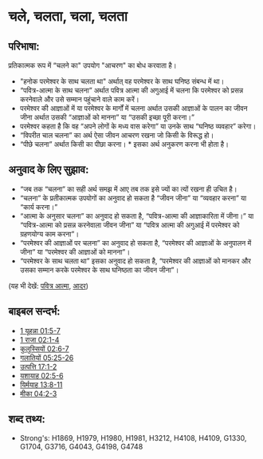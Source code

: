 # चले, चलता, चला, चलता #

## परिभाषा: ##

प्रतिकात्मक रूप में “चलने का" उपयोग "आचरण" का बोध करवाता है।

* "हनोक परमेश्वर के साथ चलता था" अर्थात् वह परमेश्वर के साथ घनिष्ठ संबन्ध में था।
* “पवित्र-आत्मा के साथ चलना” अर्थात पवित्र आत्मा की अगुआई में चलना कि परमेश्वर को प्रसन्न करनेवाले और उसे सम्मान पहुंचाने वाले काम करें।
* परमेश्वर की आज्ञाओं में या परमेश्वर के मार्गों में चलना अर्थात उसकी आज्ञाओं के पालन का जीवन जीना अर्थात उसकी “आज्ञाओं को मानना” या “उसकी इच्छा पूरी करना।”
* परमेश्वर कहता है कि वह “अपने लोगों के मध्य वास करेगा” या उनके साथ “घनिष्ठ व्यवहार” करेगा।
* “विपरीत चाल चलना” का अर्थ ऐसा जीवन आचरण रखना जो किसी के विरूद्ध हो।
* “पीछे चलना” अर्थात किसी का पीछा करना। * इसका अर्थ अनुकरण करना भी होता है।

## अनुवाद के लिए सुझाव: ##

* “जब तक “चलना” का सही अर्थ समझ में आए तब तक इसे ज्यों का त्यों रखना ही उचित है।
* “चलना” के प्रतीकात्मक उपयोगों का अनुवाद हो सकता है “जीवन जीना” या “व्यवहार करना” या “कार्य करना।”
* “आत्मा के अनुसार चलना” का अनुवाद हो सकता है, “पवित्र-आत्मा की आज्ञाकारिता में जीना।” या “पवित्र-आत्मा को प्रसन्न करनेवाला जीवन जीना” या “पवित्र आत्मा की अगुआई में परमेश्वर को ग्रहणयोग्य काम करना”।
* “परमेश्वर की आज्ञाओं पर चलना” का अनुवाद हो सकता है, “परमेश्वर की आज्ञाओं के अनुपालन में जीना” या “परमेश्वर की आज्ञाओं को मानना”।
* “परमेश्वर के साथ चलता था” इसका अनुवाद हो सकता है, “परमेश्वर की आज्ञाओं को मानकर और उसका सम्मान करके परमेश्वर के साथ घनिष्ठता का जीवन जीना”।

(यह भी देखें: [पवित्र आत्मा](../kt/holyspirit.md), [आदर](../kt/honor.md))

## बाइबल सन्दर्भ: ##

* [1 यूहन्ना 01:5-7](rc://hi/tn/help/1jn/01/05)
* [1 राजा 02:1-4](rc://hi/tn/help/1ki/02/01)
* [कुलुस्सियों 02:6-7](rc://hi/tn/help/col/02/06)
* [गलातियों 05:25-26](rc://hi/tn/help/gal/05/25)
* [उत्पत्ति 17:1-2](rc://hi/tn/help/gen/17/01)
* [यशायाह 02:5-6](rc://hi/tn/help/isa/02/05)
* [यिर्मयाह 13:8-11](rc://hi/tn/help/jer/13/08)
* [मीका 04:2-3](rc://hi/tn/help/mic/04/02)

## शब्द तथ्य: ##

* Strong's: H1869, H1979, H1980, H1981, H3212, H4108, H4109, G1330, G1704, G3716, G4043, G4198, G4748
